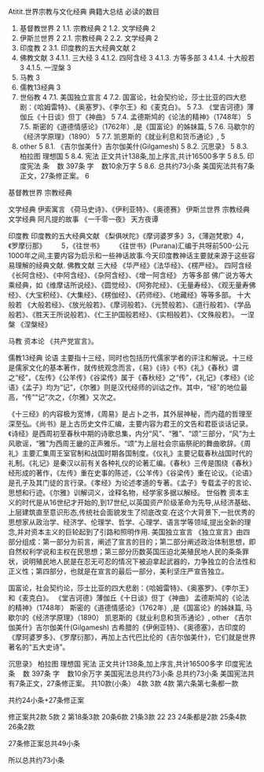 Atitit.世界宗教与文化经典 典籍大总结 必读的数目


1. 基督教世界	2
1.1. 宗教经典	2
1.2. 文学经典	2
2. 伊斯兰世界	2
2.1. 宗教经典	2
2.2. 文学经典	2
3. 印度教	2
3.1. 印度教的五大经典文献	2
4. 佛教文献	3
4.1.1. 三大经	3
4.1.2. 四阿含经	3
4.1.3. 方等多部	3
4.1.4. 十大般若	3
4.1.5. 一涅槃	3
5. 马教	3
6. 儒教13经典	3
7. 世俗教	4
7.1. 美国独立宣言	4
7.2. 国富论，社会契约论，莎士比亚的四大悲剧：《哈姆雷特》、《奥塞罗》、《李尔王》和《麦克白》。	5
7.3. 《堂吉诃德》薄伽丘《十日谈》但丁《神曲》	5
7.4. 孟德斯鸠的《论法的精神》（1748年）	5
7.5. 斯密的《道德情感论》（1762年）,是《国富论》的姊妹篇,	5
7.6. 马歇尔的《经济学原理》（1890）	5
7.7. 凯恩斯的《就业利息和货币通论》,	5
8. other	5
8.1. 《吉尔伽美什》吉尔伽美什(Gilgamesh)	5
8.2. 沉思录》	5
8.3. 柏拉图 理想国	5
8.4. 宪法 正文共计138条,加上序言,共计16500多字	5
8.5. 印度宪法 条    数 397条  字    数10余万字	5
8.6. 总共约73小条 美国宪法共有7条正文，27条修正案。	6

 

基督教世界
宗教经典

文学经典
伊索寓言
《荷马史诗》、《伊利亚特》、《奥德赛》
伊斯兰世界
宗教经典
文学经典
阿凡提的故事 
《一千零一夜》 天方夜谭

印度教
印度教的五大经典文献
《梨俱吠陀》《摩诃婆罗多》3，《薄迦梵歌》4，《罗摩衍那》
　　5，《往世书》
　　《往世书》(Purana)汇编于共呀前500-公元1000年之间,主要内容为启示和一些神话故事.今天印度教神话主要就来源于这些容易理解的经典文献.
佛教文献
三大经
《华严经》《法华经》、《楞严经》。
四阿含经
《长阿含经》、《中阿含经》、《杂阿含经》、《增一阿含经》
方等多部
佛广说方等大乘经典，如《维摩诘所说经》、《圆觉经》、《阿弥陀经》、《无量寿经》、《观无量寿佛经》、《大宝积经》、《大集经》、《楞伽经》、《药师经》、《地藏经》等等多部。
十大般若
《大般若经》、《放光般若》、《摩诃般若》、《光赞般若》、《道行般若》、《学品般若》、《胜天王所说般若》、《仁王护国般若经》、《实相般若》、《文殊般若》。
一涅槃
《涅槃经》

马教
资本论 《共产党宣言》。

儒教13经典
论语
主要指十三经，同时也包括历代儒家学者的评注和解说。十三经是儒家文化的基本著作，就传统观念而言，《易》《诗》《书》《礼》《春秋》谓之“经”，《左传》《公羊传》《谷梁传》属于《春秋经》之“传”，《礼记》《孝经》《论语》《孟子》均为“记”，《尔雅》则是汉代经师的训诂之作。其中，“经”的地位最高，“传”“记”次之，《尔雅》又次之。

《十三经》的内容极为宽博，《周易》是占卜之书，其外层神秘，而内蕴的哲理至深至弘。《尚书》是上古历史文件汇编，主要内容为君王的文告和君臣谈话记录。《诗经》是西周初至春秋中期的诗歌总集，内分“风”、“雅”、“颂”三部分，“风”为土风歌谣，“雅”为西周王畿的正声雅乐。“颂”为上层社会宗庙祭祀的舞曲歌辞。《周礼》主要汇集周王室官制和战国时期各国制度。《仪礼》主要记载春秋战国时代的礼制。《礼记》是秦汉以前有关各种礼仪的论著汇编。《春秋》三传是围绕《春秋》经形成的著作，《左传》重在史事的陈述，《公羊传》《谷梁传》重在论议。《论语》是孔子及其门徒的言行录。《孝经》为论述孝道的专著。《孟子》专载孟子的言论、思想和行迹。《尔雅》训解词义，诠释名物，经学家多据以解经。
世俗教
资本主义的时代是从16世纪才开始的,到17世纪,以英国资产阶级革命为先导,从经济基础、上层建筑直至意识形态,传统社会面貌发生了彻底改变.在这个大背景下,一批优秀的思想家从政治学、经济学、伦理学、哲学、心理学、语言学等领域,提出全新的理念,并对资本主义的巨轮起到了引路和照明作用.
美国独立宣言
《独立宣言》由四部分组成：第一部分为前言，阐述了宣言的目的；第二部分阐述政治体制思想，即自然权利学说和主权在民思想；第三部分历数英国压迫北美殖民地人民的条条罪状，说明殖民地人民是在忍无可忍的情况下被迫拿起武器的，力争独立的合法性和正义性；第四部分，也就是在宣言的最后一部分，美利坚庄严宣告独立。

国富论，社会契约论，莎士比亚的四大悲剧：《哈姆雷特》、《奥塞罗》、《李尔王》和《麦克白》。
《堂吉诃德》薄伽丘《十日谈》但丁《神曲》
孟德斯鸠的《论法的精神》（1748年）
斯密的《道德情感论》（1762年）,是《国富论》的姊妹篇,
马歇尔的《经济学原理》（1890）
凯恩斯的《就业利息和货币通论》,
other
《吉尔伽美什》吉尔伽美什(Gilgamesh)
古希腊的《伊俐亚特》、《奥德塞》，古印度的《摩珂婆罗多》、《罗摩衍那》，再加上古代巴比伦的《吉尔伽美什》，它们就是世界著名的“五大史诗”。

沉思录》
柏拉图 理想国
宪法 正文共计138条,加上序言,共计16500多字
印度宪法 条    数 397条  字    数10余万字
美国宪法总共约73小条
 总共约73小条 美国宪法共有7条正文，27条修正案。
共10款(小条）
4款
3款
4款
第六条第七条都一款

共约24小条+27条修正案

修正案共2款
5款
2
第18条3款
20条6款
21条3款
22 23 24条都是2款
25条4款
26条2款

 27条修正案总共49小条

所以总共约73小条


